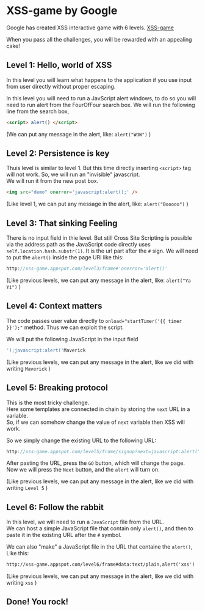 # XSS-game by Google
Google has created XSS interactive  game with 6 levels. [XSS-game](https://xss-game.appspot.com/ "XSS game area")

When you pass all the challenges, you will be rewarded with an appealing cake! 




## Level 1: Hello, world of XSS

In this level you will learn what happens to the application if you use input from user directly without proper escaping.   

In this level you will need to run a JavScript alert windows, to do so you will need to run alert from the FourOfFour search box.
We will run the following line from the search box,

```html
<script> alert() </script>
```

(We can put any message in the alert, like: `alert("WOW")` )  




## Level 2: Persistence is key

Thuis level is similar to level 1. But this time directly inserting `<script>` tag will not work. 
So, we will run an "invisible" javascript.  
We will run it from the new post box.

```html
<img src="demo" onerror='javascript:alert();' />
```

(Like level 1, we can put any message in the alert, like: `alert("Booooo")` )  





## Level 3: That sinking Feeling
There is no input field in thie level. But still Cross Site Scripting is possible via the address path as the JavaScript code directly uses `self.location.hash.substr(1)`. It is the url part after the `#` sign.
We will need to put the `alert()` inside the page URl like this:  

```javascript
http://xss-game.appspot.com/level3/frame#'onerror='alert()'
```

(Like previous levels, we can put any message in the alert, like: `alert("Ya Yi")` )  






## Level 4: Context matters
The code passes user value directly to `onload="startTimer('{{ timer }}');"` method. Thus we can exploit the script. 

We will put the following JavaScript in the input field

```javascript
');javascript:alert('Maverick
```

(Like previous levels, we can put any message in the alert, like we did with writing `Maverick` )  




## Level 5: Breaking protocol
This is the most tricky challenge.   
Here some templates are connected in chain by storing the `next` URL in a variable.  
So, if we can somehow change the value of `next` variable then XSS will work.

So we simply change the existing URL to the following URL:
 
```javascript
http://xss-game.appspot.com/level5/frame/signup?next=javascript:alert("Level 5")
```

After pasting the URL, press the `GO` button, which will change the page.  
Now we will press the `Next` button, and the `alert` will turn on.   
    
(Like previous levels, we can put any message in the alert, like we did with writing `Level 5` )  





## Level 6: Follow the rabbit
In this level, we will need to run a `JavaScript` file from the URL.  
We can host a simple JavaScript file that contain only `alert()`, and then to paste it in the existing URL after the `#` symbol.   
  
We can also "make" a JavaScript file in the URL that containe the `alert()`, Like this:


```html
http://xss-game.appspot.com/level6/frame#data:text/plain,alert('xss')
```

(Like previous levels, we can put any message in the alert, like we did with writing `xss` )  




## Done! You rock!

